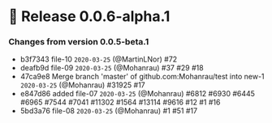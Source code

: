# 🚀 Release 0.0.6-alpha.1 
### Changes from version 0.0.5-beta.1 

* b3f7343 file-10 `2020-03-25` (@MartinLNor) #72
* deafb9d file-09 `2020-03-25` (@Mohanrau) #37 #29 #18
* 47ca9e8 Merge branch 'master' of github.com:Mohanrau/test into new-1 `2020-03-25` (@Mohanrau) #31925 #17
* e847d86 added file-07 `2020-03-25` (@Mohanrau) #6812 #6930 #6445 #6965 #7544 #7041 #11302 #1564 #13114 #9616 #12 #1 #16
* 5bd3a76 file-08 `2020-03-25` (@Mohanrau) #1 #51 #17

